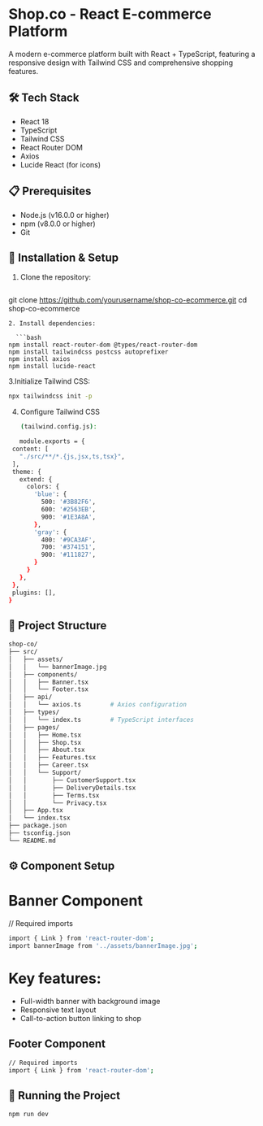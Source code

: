 # Shop.co - React E-commerce Platform
A modern e-commerce platform built with React + TypeScript, featuring a responsive design with Tailwind CSS and comprehensive shopping features.
## 🛠️ Tech Stack
* React 18
* TypeScript
* Tailwind CSS
* React Router DOM
* Axios
* Lucide React (for icons)
  
## 📋 Prerequisites
* Node.js (v16.0.0 or higher)
* npm (v8.0.0 or higher)
* Git
  
## 🚀 Installation & Setup
1. Clone the repository:
   ```bash
git clone https://github.com/yourusername/shop-co-ecommerce.git
cd shop-co-ecommerce
```
2. Install dependencies:

  ```bash
npm install react-router-dom @types/react-router-dom
npm install tailwindcss postcss autoprefixer
npm install axios
npm install lucide-react
```
3.Initialize Tailwind CSS:
```bash
npx tailwindcss init -p
```

4. Configure Tailwind CSS
    ```bash
    (tailwind.config.js):
    ```
 ```bash
    module.exports = {
  content: [
    "./src/**/*.{js,jsx,ts,tsx}",
  ],
  theme: {
    extend: {
      colors: {
        'blue': {
          500: '#3B82F6',
          600: '#2563EB',
          900: '#1E3A8A',
        },
        'gray': {
          400: '#9CA3AF',
          700: '#374151',
          900: '#111827',
        }
      }
    },
  },
  plugins: [],
}
```

## 📁 Project Structure
  ```bash
shop-co/
├── src/
│   ├── assets/
│   │   └── bannerImage.jpg
│   ├── components/
│   │   ├── Banner.tsx
│   │   └── Footer.tsx
│   ├── api/
│   │   └── axios.ts        # Axios configuration
│   ├── types/
│   │   └── index.ts        # TypeScript interfaces
│   ├── pages/
│   │   ├── Home.tsx
│   │   ├── Shop.tsx
│   │   ├── About.tsx
│   │   ├── Features.tsx
│   │   ├── Career.tsx
│   │   └── Support/
│   │       ├── CustomerSupport.tsx
│   │       ├── DeliveryDetails.tsx
│   │       ├── Terms.tsx
│   │       └── Privacy.tsx
│   ├── App.tsx
│   └── index.tsx
├── package.json
├── tsconfig.json
└── README.md
```
## ⚙️ Component Setup
# Banner Component
// Required imports
 ```bash
import { Link } from 'react-router-dom';
import bannerImage from '../assets/bannerImage.jpg';
```
# Key features:
* Full-width banner with background image
* Responsive text layout
* Call-to-action button linking to shop
  
## Footer Component
 ```bash
// Required imports
import { Link } from 'react-router-dom';
```
## 🚀 Running the Project
 ```bash
npm run dev
 ```
